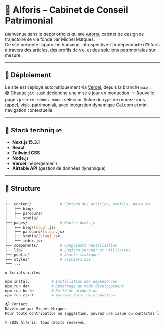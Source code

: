 # 🧭 Alforis – Cabinet de Conseil Patrimonial

Bienvenue dans le dépôt officiel du site [Alforis](https://www.alforis.fr), cabinet de design de trajectoire de vie fondé par Michel Marques.  
Ce site présente l’approche humaine, introspective et indépendante d’Alforis à travers des articles, des profils de vie, et des solutions patrimoniales sur mesure.

---

## 🚀 Déploiement

Le site est déployé automatiquement via [Vercel](https://vercel.com/), depuis la branche `main`.  
🟢 Chaque `git push` déclenche une mise à jour en production.
✨ Nouvelle page `/prendre-rendez-vous` : sélection fluide du type de rendez-vous (appel, visio, patrimonial), avec intégration dynamique Cal.com et mini-navigation contextuelle.

---

## 🧱 Stack technique

- **Next.js 15.3.1**
- **React**
- **Tailwind CSS**
- **Node.js**
- **Vercel** (hébergement)
- **Airtable API** (gestion de données dynamique)

---

## 📁 Structure

```bash
.
├── content/             # Contenu des articles, profils, parcours
│   ├── blog/
│   ├── parcours/
│   └── studio/
├── pages/               # Routes Next.js
│   ├── blog/[slug].jsx
│   ├── parcours/[slug].jsx
│   ├── studio/[slug].jsx
│   └── index.jsx
├── components/          # Composants réutilisables
├── lib/                 # Logique serveur et utilitaires
├── public/              # Assets statiques
├── styles/              # Fichiers CSS
└── ...

⚙️ Scripts utiles

npm install          # Installation des dépendances
npm run dev          # Démarrage en mode développement
npm run build        # Build de production
npm run start        # Serveur local de production

📬 Contact
Développé par Michel Marques
Pour toute contribution ou suggestion, ouvrez une issue ou contactez l’équipe.

© 2025 Alforis. Tous droits réservés.
